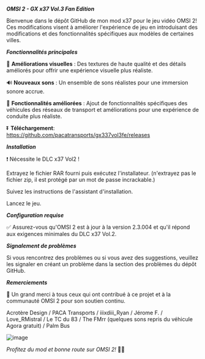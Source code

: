 _**OMSI 2 - GX x37 Vol.3 Fan Edition**_


Bienvenue dans le dépôt GitHub de mon mod x37 pour le jeu vidéo OMSI 2! Ces modifications visent à améliorer l'expérience de jeu en introduisant des modifications et des fonctionnalités spécifiques aux modèles de certaines villes.


**_Fonctionnalités principales_**

👀  **Améliorations visuelles** : Des textures de haute qualité et des détails améliorés pour offrir une expérience visuelle plus réaliste.

🔊 **Nouveaux sons** : Un ensemble de sons réalistes pour une immersion sonore accrue.

💪 **Fonctionnalités améliorées** : Ajout de fonctionnalités spécifiques des véhicules des réseaux de transport et améliorations pour une expérience de conduite plus réaliste.


⏬ **Téléchargement**: https://github.com/pacatransports/gx337vol3fe/releases

_**Installation**_

❗ Nécessite le DLC x37 Vol2 !

Extrayez le fichier RAR fourni puis exécutez l'installateur. (n'extrayez pas le fichier zip, il est protégé par un mot de passe incrackable.)

Suivez les instructions de l'assistant d'installation.

Lancez le jeu.


**_Configuration requise_**

✅ Assurez-vous qu'OMSI 2 est à jour à la version 2.3.004 et qu'il répond aux exigences minimales du DLC x37 Vol.2.


_**Signalement de problèmes**_

Si vous rencontrez des problèmes ou si vous avez des suggestions, veuillez les signaler en créant un problème dans la section des problèmes du dépôt GitHub.


_**Remerciements**_

🥰 Un grand merci à tous ceux qui ont contribué à ce projet et à la communauté OMSI 2 pour son soutien continu.

Acrotère Design / PACA Transports / iiixdiii_Ryan / Jérome F. / Love_RMistral / Le TC du 83 / The FMrr (quelques sons repris du véhicule Agora gratuit) / Palm Bus 


![image](https://github.com/pacatransports/gx337vol3fe/assets/163354822/6a22bb89-5052-4e66-afb0-e0038bef6d15)



_Profitez du mod et bonne route sur OMSI 2!_ 🚌✨


